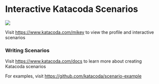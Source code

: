 # Interactive Katacoda Scenarios

[![](http://shields.katacoda.com/katacoda/mikey/count.svg)](https://www.katacoda.com/mikey "Get your profile on Katacoda.com")

Visit https://www.katacoda.com/mikey to view the profile and interactive scenarios

### Writing Scenarios
Visit https://www.katacoda.com/docs to learn more about creating Katacoda scenarios

For examples, visit https://github.com/katacoda/scenario-example
